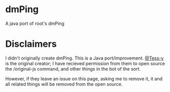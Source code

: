 # dmPing
A java port of root's dmPing


# Disclaimers
I didn't originally create dmPing. This is a Java port/improvement.
[@Tess-y](https://www.github.com/Tess-y/) is the original creator; I have recieved permission from them to open source the 
/original-js command, and other things in the bot of the sort.

However, if they leave an issue on this page, asking me to remove it, it and all related things will be removed from the open source.
